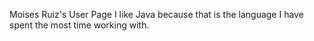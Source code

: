 Moises Ruiz's User Page
I like Java because that is the language I have spent the most time working with.